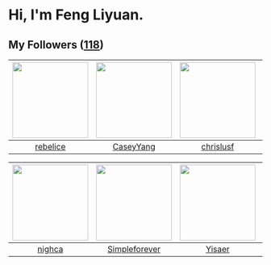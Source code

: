 # Hi, I'm Feng Liyuan.

## My Followers ([118](https://github.com/SunRunAway?tab=followers))

| <img src="https://avatars.githubusercontent.com/u/20775801?v=4" width="150" height="150" /> | <img src="https://avatars.githubusercontent.com/u/2445114?v=4" width="150" height="150" /> | <img src="https://avatars.githubusercontent.com/u/1543151?v=4" width="150" height="150" /> | <img src="https://avatars.githubusercontent.com/u/5670704?v=4" width="150" height="150" /> |
| :-----------------------------------------------------------------------------------------: | :----------------------------------------------------------------------------------------: | :----------------------------------------------------------------------------------------: | :----------------------------------------------------------------------------------------: |
|                           [rebelice](https://github.com/rebelice)                           |                          [CaseyYang](https://github.com/CaseyYang)                         |                          [chrislusf](https://github.com/chrislusf)                         |                            [saukymo](https://github.com/saukymo)                           |

| <img src="https://avatars.githubusercontent.com/u/1492263?v=4" width="150" height="150" /> | <img src="https://avatars.githubusercontent.com/u/26863652?v=4" width="150" height="150" /> | <img src="https://avatars.githubusercontent.com/u/13427348?v=4" width="150" height="150" /> | <img src="https://avatars.githubusercontent.com/u/1907938?v=4" width="150" height="150" /> |
| :----------------------------------------------------------------------------------------: | :-----------------------------------------------------------------------------------------: | :-----------------------------------------------------------------------------------------: | :----------------------------------------------------------------------------------------: |
|                             [nighca](https://github.com/nighca)                            |                      [Simpleforever](https://github.com/Simpleforever)                      |                             [Yisaer](https://github.com/Yisaer)                             |                             [pingyu](https://github.com/pingyu)                            |